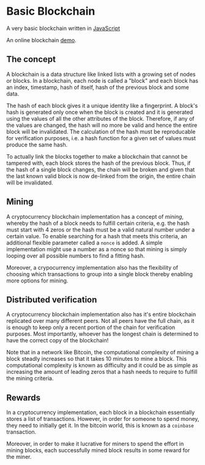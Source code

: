 # Basic Blockchain

A very basic blockchain written in [JavaScript](https://codingislove.com/simple-blockchain-javascript/)

An online blockchain [demo](https://anders.com/blockchain/).

## The concept

A blockchain is a data structure like linked lists with a growing set of nodes or blocks. In a blockchain, each node is called a "block" and each block has an index, timestamp, hash of itself, hash of the previous block and some data.

The hash of each block gives it a unique identity like a fingerprint. A block's hash is generated only once when the block is created and it is generated using the values of all the other attributes of the block. Therefore, if any of the values are changed, the hash will no more be valid and hence the entire block will be invalidated. The calculation of the hash must be reproducable for verification purposes, i.e. a hash function for a given set of values must produce the same hash.

To actually link the blocks together to make a blockchain that cannot be tampered with, each block stores the hash of the previous block. Thus, if the hash of a single block changes, the chain will be broken and given that the last known valid block is now de-linked from the origin, the entire chain will be invalidated.

## Mining

A cryptocurrency blockchain implementation has a concept of _mining_, whereby the hash of a block needs to fulfill certain criteria, e.g. the hash must start with 4 zeros or the hash must be a valid natural number under a certain value. To enable searching for a hash that meets this criteria, an additional flexible parameter called a `nonce` is added. A simple implementation might use a number as a nonce so that mining is simply looping over all possible numbers to find a fitting hash.

Moreover, a crypocurrency implementation also has the flexibility of choosing which transactions to group into a single block thereby enabling more options for mining.

## Distributed verification

A cryptocurrency blockchain implementation also has it's entire blockchain replicated over many different peers. Not all peers have the full chain, as it is enough to keep only a recent portion of the chain for verification purposes. Most importantly, whoever has the longest chain is determined to have the correct copy of the blockchain!

Note that in a network like Bitcoin, the computational complexity of mining a block steadly increases so that it takes 10 minutes to mine a block. This computational complexity is known as difficulty and it could be as simple as increasing the amount of leading zeros that a hash needs to require to fulfill the mining criteria.

## Rewards

In a cryptocurrency implementation, each block in a blockchain essentially stores a list of transactions. However, in order for someone to spend money, they need to initially get it. In the bitcoin world, this is known as a `coinbase` transaction.

Moreover, in order to make it lucrative for miners to spend the effort in mining blocks, each successfully mined block results in some reward for the miner.




